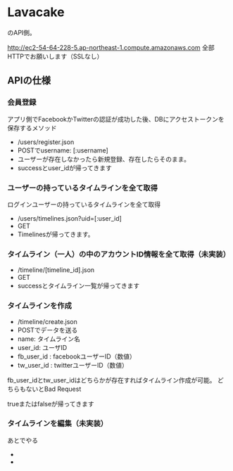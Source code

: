 # Lavacake

のAPI側。

http://ec2-54-64-228-5.ap-northeast-1.compute.amazonaws.com
全部HTTPでお願いします（SSLなし）

## APIの仕様

### 会員登録

アプリ側でFacebookかTwitterの認証が成功した後、DBにアクセストークンを保存するメソッド

* /users/register.json
* POSTでusername: [:username]
* ユーザーが存在しなかったら新規登録、存在したらそのまま。
* successとuser_idが帰ってきます


### ユーザーの持っているタイムラインを全て取得

ログインユーザーの持っているタイムラインを全て取得

* /users/timelines.json?uid=[:user_id]
* GET
* Timelinesが帰ってきます。

### タイムライン（一人）の中のアカウントID情報を全て取得（未実装）

* /timeline/[timeline_id].json
* GET
* successとタイムライン一覧が帰ってきます

### タイムラインを作成

* /timeline/create.json
* POSTでデータを送る
* name: タイムライン名
* user_id: ユーザID
* fb_user_id : facebookユーザーID（数値）
* tw_user_id : twitterユーザーID（数値）

fb_user_idとtw_user_idはどちらかが存在すればタイムライン作成が可能。
どちらもないとBad Request

trueまたはfalseが帰ってきます


### タイムラインを編集（未実装）

あとでやる

*
*

